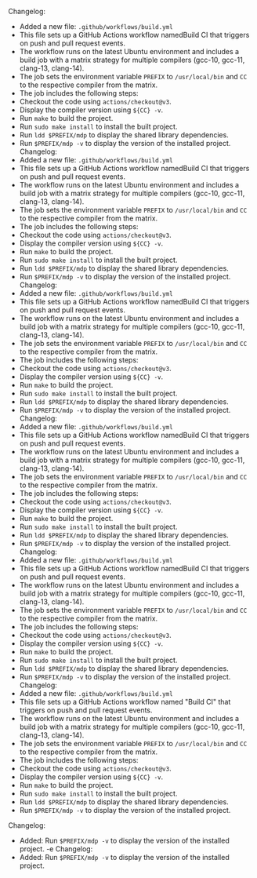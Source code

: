 Changelog:
- Added a new file: `.github/workflows/build.yml`  
- This file sets up a GitHub Actions workflow namedBuild CI that triggers on push and pull request events.  
- The workflow runs on the latest Ubuntu environment and includes a build job with a matrix strategy for multiple compilers (gcc-10, gcc-11, clang-13, clang-14).  
- The job sets the environment variable `PREFIX` to `/usr/local/bin` and `CC` to the respective compiler from the matrix.  
- The job includes the following steps:    
- Checkout the code using `actions/checkout@v3`.    
- Display the compiler version using `${CC} -v`.    
- Run `make` to build the project.    
- Run `sudo make install` to install the built project.    
- Run `ldd $PREFIX/mdp` to display the shared library dependencies.    
- Run `$PREFIX/mdp -v` to display the version of the installed project.
Changelog:
- Added a new file: `.github/workflows/build.yml`  
- This file sets up a GitHub Actions workflow namedBuild CI that triggers on push and pull request events.  
- The workflow runs on the latest Ubuntu environment and includes a build job with a matrix strategy for multiple compilers (gcc-10, gcc-11, clang-13, clang-14).  
- The job sets the environment variable `PREFIX` to `/usr/local/bin` and `CC` to the respective compiler from the matrix.  
- The job includes the following steps:    
- Checkout the code using `actions/checkout@v3`.    
- Display the compiler version using `${CC} -v`.    
- Run `make` to build the project.    
- Run `sudo make install` to install the built project.    
- Run `ldd $PREFIX/mdp` to display the shared library dependencies.    
- Run `$PREFIX/mdp -v` to display the version of the installed project.
Changelog:
- Added a new file: `.github/workflows/build.yml`
- This file sets up a GitHub Actions workflow namedBuild CI that triggers on push and pull request events.
- The workflow runs on the latest Ubuntu environment and includes a build job with a matrix strategy for multiple compilers (gcc-10, gcc-11, clang-13, clang-14).
- The job sets the environment variable `PREFIX` to `/usr/local/bin` and `CC` to the respective compiler from the matrix.
- The job includes the following steps:  
- Checkout the code using `actions/checkout@v3`.  
- Display the compiler version using `${CC} -v`.  
- Run `make` to build the project.  
- Run `sudo make install` to install the built project.  
- Run `ldd $PREFIX/mdp` to display the shared library dependencies.  
- Run `$PREFIX/mdp -v` to display the version of the installed project.
Changelog:
- Added a new file: `.github/workflows/build.yml`  
- This file sets up a GitHub Actions workflow namedBuild CI that triggers on push and pull request events.  
- The workflow runs on the latest Ubuntu environment and includes a build job with a matrix strategy for multiple compilers (gcc-10, gcc-11, clang-13, clang-14).  
- The job sets the environment variable `PREFIX` to `/usr/local/bin` and `CC` to the respective compiler from the matrix.  
- The job includes the following steps:    
- Checkout the code using `actions/checkout@v3`.    
- Display the compiler version using `${CC} -v`.    
- Run `make` to build the project.    
- Run `sudo make install` to install the built project.    
- Run `ldd $PREFIX/mdp` to display the shared library dependencies.    
- Run `$PREFIX/mdp -v` to display the version of the installed project.
Changelog:
- Added a new file: `.github/workflows/build.yml`  
- This file sets up a GitHub Actions workflow namedBuild CI that triggers on push and pull request events.  
- The workflow runs on the latest Ubuntu environment and includes a build job with a matrix strategy for multiple compilers (gcc-10, gcc-11, clang-13, clang-14).  
- The job sets the environment variable `PREFIX` to `/usr/local/bin` and `CC` to the respective compiler from the matrix.  
- The job includes the following steps:    
- Checkout the code using `actions/checkout@v3`.    
- Display the compiler version using `${CC} -v`.    
- Run `make` to build the project.    
- Run `sudo make install` to install the built project.    
- Run `ldd $PREFIX/mdp` to display the shared library dependencies.    
- Run `$PREFIX/mdp -v` to display the version of the installed project.
Changelog:
- Added a new file: `.github/workflows/build.yml`  
- This file sets up a GitHub Actions workflow named "Build CI" that triggers on push and pull request events.  
- The workflow runs on the latest Ubuntu environment and includes a build job with a matrix strategy for multiple compilers (gcc-10, gcc-11, clang-13, clang-14).  
- The job sets the environment variable `PREFIX` to `/usr/local/bin` and `CC` to the respective compiler from the matrix.  
- The job includes the following steps:    
- Checkout the code using `actions/checkout@v3`.    
- Display the compiler version using `${CC} -v`.    
- Run `make` to build the project.    
- Run `sudo make install` to install the built project.    
- Run `ldd $PREFIX/mdp` to display the shared library dependencies.    
- Run `$PREFIX/mdp -v` to display the version of the installed project.

Changelog:
- Added: Run `$PREFIX/mdp -v` to display the version of the installed project.
-e Changelog:
- Added: Run `$PREFIX/mdp -v` to display the version of the installed project.
